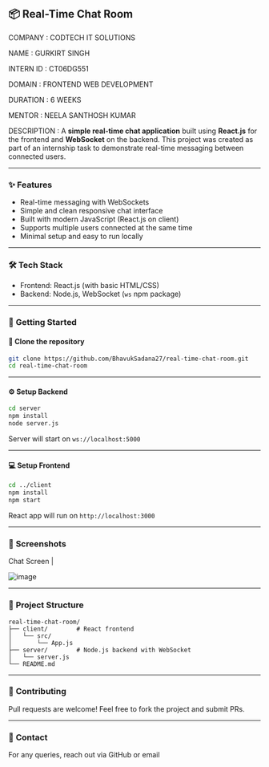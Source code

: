 

## 📦 Real-Time Chat Room
COMPANY : CODTECH IT SOLUTIONS

NAME : GURKIRT SINGH

INTERN ID : CT06DG551

DOMAIN : FRONTEND WEB DEVELOPMENT

DURATION : 6 WEEKS

MENTOR : NEELA SANTHOSH KUMAR

DESCRIPTION :
A **simple real-time chat application** built using **React.js** for the frontend and **WebSocket** on the backend.
This project was created as part of an internship task to demonstrate real-time messaging between connected users.

---

### ✨ **Features**

* Real-time messaging with WebSockets
* Simple and clean responsive chat interface
* Built with modern JavaScript (React.js on client)
* Supports multiple users connected at the same time
* Minimal setup and easy to run locally

---

### 🛠 **Tech Stack**

* Frontend: React.js (with basic HTML/CSS)
* Backend: Node.js, WebSocket (`ws` npm package)

---

### 🚀 **Getting Started**

#### 📂 Clone the repository

```bash
git clone https://github.com/BhavukSadana27/real-time-chat-room.git
cd real-time-chat-room
```

---

#### ⚙ **Setup Backend**

```bash
cd server
npm install
node server.js
```

Server will start on `ws://localhost:5000`

---

#### 💻 **Setup Frontend**

```bash
cd ../client
npm install
npm start
```

React app will run on `http://localhost:3000`

---

### 📸 **Screenshots**

 Chat Screen                                                                                   |

![image](https://github.com/user-attachments/assets/09c5b003-ccad-495c-adac-85b16ba09f37)




---

### 📄 **Project Structure**

```
real-time-chat-room/
├── client/        # React frontend
│   └── src/
│       └── App.js
├── server/        # Node.js backend with WebSocket
│   └── server.js
└── README.md
```

---

### 🤝 **Contributing**

Pull requests are welcome! Feel free to fork the project and submit PRs.

---

### 📧 **Contact**

For any queries, reach out via GitHub or email
